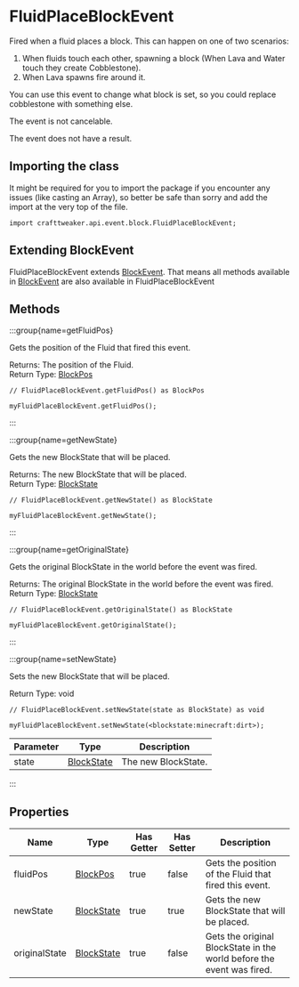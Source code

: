 # FluidPlaceBlockEvent

Fired when a fluid places a block. This can happen on one of two scenarios:
 1) When fluids touch each other, spawning a block (When Lava and Water touch they create Cobblestone).
 2) When Lava spawns fire around it.

 You can use this event to change what block is set, so you could replace cobblestone with something else.

The event is not cancelable.

The event does not have a result.

## Importing the class

It might be required for you to import the package if you encounter any issues (like casting an Array), so better be safe than sorry and add the import at the very top of the file.
```zenscript
import crafttweaker.api.event.block.FluidPlaceBlockEvent;
```


## Extending BlockEvent

FluidPlaceBlockEvent extends [BlockEvent](/forge/api/event/block/BlockEvent). That means all methods available in [BlockEvent](/forge/api/event/block/BlockEvent) are also available in FluidPlaceBlockEvent

## Methods

:::group{name=getFluidPos}

Gets the position of the Fluid that fired this event.

Returns: The position of the Fluid.  
Return Type: [BlockPos](/vanilla/api/util/math/BlockPos)

```zenscript
// FluidPlaceBlockEvent.getFluidPos() as BlockPos

myFluidPlaceBlockEvent.getFluidPos();
```

:::

:::group{name=getNewState}

Gets the new BlockState that will be placed.

Returns: The new BlockState that will be placed.  
Return Type: [BlockState](/vanilla/api/block/BlockState)

```zenscript
// FluidPlaceBlockEvent.getNewState() as BlockState

myFluidPlaceBlockEvent.getNewState();
```

:::

:::group{name=getOriginalState}

Gets the original BlockState in the world before the event was fired.

Returns: The original BlockState in the world before the event was fired.  
Return Type: [BlockState](/vanilla/api/block/BlockState)

```zenscript
// FluidPlaceBlockEvent.getOriginalState() as BlockState

myFluidPlaceBlockEvent.getOriginalState();
```

:::

:::group{name=setNewState}

Sets the new BlockState that will be placed.

Return Type: void

```zenscript
// FluidPlaceBlockEvent.setNewState(state as BlockState) as void

myFluidPlaceBlockEvent.setNewState(<blockstate:minecraft:dirt>);
```

| Parameter | Type | Description |
|-----------|------|-------------|
| state | [BlockState](/vanilla/api/block/BlockState) | The new BlockState. |


:::


## Properties

| Name | Type | Has Getter | Has Setter | Description |
|------|------|------------|------------|-------------|
| fluidPos | [BlockPos](/vanilla/api/util/math/BlockPos) | true | false | Gets the position of the Fluid that fired this event. |
| newState | [BlockState](/vanilla/api/block/BlockState) | true | true | Gets the new BlockState that will be placed. |
| originalState | [BlockState](/vanilla/api/block/BlockState) | true | false | Gets the original BlockState in the world before the event was fired. |

